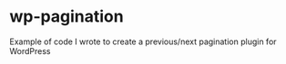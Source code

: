wp-pagination
=============

Example of code I wrote to create a previous/next pagination plugin for WordPress